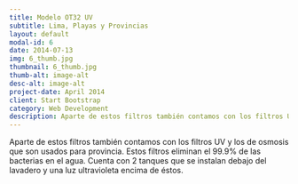 ```yaml
---
title: Modelo OT32 UV
subtitle: Lima, Playas y Provincias
layout: default
modal-id: 6
date: 2014-07-13
img: 6_thumb.jpg
thumbnail: 6_thumb.jpg
thumb-alt: image-alt
desc-alt: image-alt
project-date: April 2014
client: Start Bootstrap
category: Web Development
description: Aparte de estos filtros también contamos con los filtros UV y los de ósmosis que son usados para provincia. Estos filtros eliminan el 99.9% de las bacterias en el agua. Cuenta con 2 tanques que se instalan debajo del lavadero y una luz ultravioleta encima de éstos.
---
```

Aparte de estos filtros también contamos con los filtros UV y los de osmosis que son usados para provincia. Estos filtros eliminan el 99.9% de las bacterias en el agua. Cuenta con 2 tanques que se instalan debajo del lavadero y una luz ultravioleta encima de éstos.

